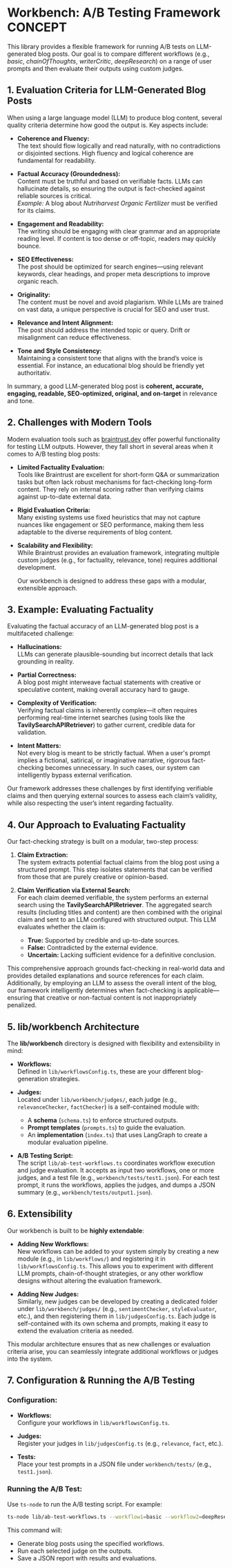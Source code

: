 # Workbench: A/B Testing Framework CONCEPT

This library provides a flexible framework for running A/B tests on LLM-generated blog posts. Our goal is to compare different workflows (e.g., _basic_, _chainOfThoughts_, _writerCritic_, _deepResearch_) on a range of user prompts and then evaluate their outputs using custom judges.

## 1. Evaluation Criteria for LLM-Generated Blog Posts

When using a large language model (LLM) to produce blog content, several quality criteria determine how good the output is. Key aspects include:

- **Coherence and Fluency:**  
  The text should flow logically and read naturally, with no contradictions or disjointed sections. High fluency and logical coherence are fundamental for readability.

- **Factual Accuracy (Groundedness):**  
  Content must be truthful and based on verifiable facts. LLMs can hallucinate details, so ensuring the output is fact-checked against reliable sources is critical.  
  *Example:* A blog about _Nutriharvest Organic Fertilizer_ must be verified for its claims.

- **Engagement and Readability:**  
  The writing should be engaging with clear grammar and an appropriate reading level. If content is too dense or off-topic, readers may quickly bounce.

- **SEO Effectiveness:**  
  The post should be optimized for search engines—using relevant keywords, clear headings, and proper meta descriptions to improve organic reach.

- **Originality:**  
  The content must be novel and avoid plagiarism. While LLMs are trained on vast data, a unique perspective is crucial for SEO and user trust.

- **Relevance and Intent Alignment:**  
  The post should address the intended topic or query. Drift or misalignment can reduce effectiveness.

- **Tone and Style Consistency:**  
  Maintaining a consistent tone that aligns with the brand’s voice is essential. For instance, an educational blog should be friendly yet authoritativ.

In summary, a good LLM-generated blog post is **coherent, accurate, engaging, readable, SEO-optimized, original, and on-target** in relevance and tone.

## 2. Challenges with Modern Tools

Modern evaluation tools such as [braintrust.dev](https://www.braintrust.dev/) offer powerful functionality for testing LLM outputs. However, they fall short in several areas when it comes to A/B testing blog posts:

- **Limited Factuality Evaluation:**  
  Tools like Braintrust are excellent for short-form Q&A or summarization tasks but often lack robust mechanisms for fact-checking long-form content. They rely on internal scoring rather than verifying claims against up-to-date external data.

- **Rigid Evaluation Criteria:**  
  Many existing systems use fixed heuristics that may not capture nuances like engagement or SEO performance, making them less adaptable to the diverse requirements of blog content.

- **Scalability and Flexibility:**  
  While Braintrust provides an evaluation framework, integrating multiple custom judges (e.g., for factuality, relevance, tone) requires additional development. 
  
  Our workbench is designed to address these gaps with a modular, extensible approach.

## 3. Example: Evaluating Factuality

Evaluating the factual accuracy of an LLM-generated blog post is a multifaceted challenge:

- **Hallucinations:**  
  LLMs can generate plausible-sounding but incorrect details that lack grounding in reality.

- **Partial Correctness:**  
  A blog post might interweave factual statements with creative or speculative content, making overall accuracy hard to gauge.

- **Complexity of Verification:**  
  Verifying factual claims is inherently complex—it often requires performing real-time internet searches (using tools like the **TavilySearchAPIRetriever**) to gather current, credible data for validation.

- **Intent Matters:**  
  Not every blog is meant to be strictly factual. When a user's prompt implies a fictional, satirical, or imaginative narrative, rigorous fact-checking becomes unnecessary. In such cases, our system can intelligently bypass external verification.

Our framework addresses these challenges by first identifying verifiable claims and then querying external sources to assess each claim’s validity, while also respecting the user’s intent regarding factuality.

## 4. Our Approach to Evaluating Factuality

Our fact-checking strategy is built on a modular, two-step process:

1. **Claim Extraction:**  
   The system extracts potential factual claims from the blog post using a structured prompt. This step isolates statements that can be verified from those that are purely creative or opinion-based.

2. **Claim Verification via External Search:**  
   For each claim deemed verifiable, the system performs an external search using the **TavilySearchAPIRetriever**. The aggregated search results (including titles and content) are then combined with the original claim and sent to an LLM configured with structured output. This LLM evaluates whether the claim is:
   - **True:** Supported by credible and up-to-date sources.
   - **False:** Contradicted by the external evidence.
   - **Uncertain:** Lacking sufficient evidence for a definitive conclusion.

This comprehensive approach grounds fact-checking in real-world data and provides detailed explanations and source references for each claim. Additionally, by employing an LLM to assess the overall intent of the blog, our framework intelligently determines when fact-checking is applicable—ensuring that creative or non-factual content is not inappropriately penalized.

## 5. lib/workbench Architecture

The **lib/workbench** directory is designed with flexibility and extensibility in mind:

- **Workflows:**  
  Defined in `lib/workflowsConfig.ts`, these are your different blog-generation strategies.

- **Judges:**  
  Located under `lib/workbench/judges/`, each judge (e.g., `relevanceChecker`, `factChecker`) is a self-contained module with:
  - A **schema** (`schema.ts`) to enforce structured outputs.
  - **Prompt templates** (`prompts.ts`) to guide the evaluation.
  - An **implementation** (`index.ts`) that uses LangGraph to create a modular evaluation pipeline.

- **A/B Testing Script:**  
  The script `lib/ab-test-workflows.ts` coordinates workflow execution and judge evaluation. It accepts as input two workflows, one or more judges, and a test file (e.g., `workbench/tests/test1.json`). For each test prompt, it runs the workflows, applies the judges, and dumps a JSON summary (e.g., `workbench/tests/output1.json`).

## 6. Extensibility

Our workbench is built to be **highly extendable**:

- **Adding New Workflows:**  
  New workflows can be added to your system simply by creating a new module (e.g., in `lib/workflows/`) and registering it in `lib/workflowsConfig.ts`. This allows you to experiment with different LLM prompts, chain-of-thought strategies, or any other workflow designs without altering the evaluation framework.

- **Adding New Judges:**  
  Similarly, new judges can be developed by creating a dedicated folder under `lib/workbench/judges/` (e.g., `sentimentChecker`, `styleEvaluator`, etc.), and then registering them in `lib/judgesConfig.ts`. Each judge is self-contained with its own schema and prompts, making it easy to extend the evaluation criteria as needed.

This modular architecture ensures that as new challenges or evaluation criteria arise, you can seamlessly integrate additional workflows or judges into the system.

## 7. Configuration & Running the A/B Testing

### Configuration:
- **Workflows:**  
  Configure your workflows in `lib/workflowsConfig.ts`.

- **Judges:**  
  Register your judges in `lib/judgesConfig.ts` (e.g., `relevance`, `fact`, etc.).

- **Tests:**  
  Place your test prompts in a JSON file under `workbench/tests/` (e.g., `test1.json`).

### Running the A/B Test:
Use `ts-node` to run the A/B testing script. For example:
```bash
ts-node lib/ab-test-workflows.ts --workflow1=basic --workflow2=deepResearch --judges=relevance,fact --testFile=workbench/tests/test1.json --outputFile=workbench/tests/output1.json
```

This command will:

- Generate blog posts using the specified workflows.
- Run each selected judge on the outputs.
- Save a JSON report with results and evaluations.
